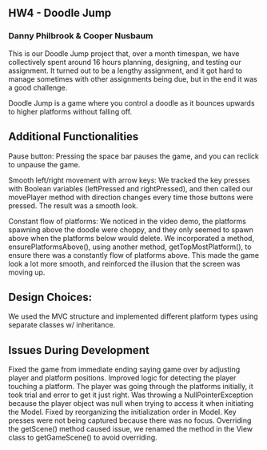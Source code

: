 ## HW4 - Doodle Jump
### Danny Philbrook & Cooper Nusbaum
 

This is our Doodle Jump project that, over a month timespan, we have collectively spent around 16 hours planning, designing, and testing our assignment. It turned out to be a lengthy assignment, and it got hard to manage sometimes with other assignments being due, but in the end it was a good challenge. 

Doodle Jump is a game where you control a doodle as it bounces upwards to higher platforms without falling off.

## Additional Functionalities
Pause button: Pressing the space bar pauses the game, and you can reclick to unpause the game. 

Smooth left/right movement with arrow keys: We tracked the key presses with Boolean variables (leftPressed and rightPressed), and then called our movePlayer method with direction changes every time those buttons were pressed. The result was a smooth look. 

Constant flow of platforms: We noticed in the video demo, the platforms spawning above the doodle were choppy, and they only seemed to spawn above when the platforms below would delete. We incorporated a method, ensurePlatformsAbove(), using another method, getTopMostPlatform(), to ensure there was a constantly flow of platforms above. This made the game look a lot more smooth, and reinforced the illusion that the screen was moving up. 

## Design Choices:

We used the MVC structure and implemented different platform types using separate classes w/ inheritance.


## Issues During Development 

Fixed the game from immediate ending saying game over by adjusting player and platform positions.
Improved logic for detecting the player touching a platform. The player was going through the platforms initially, it took trial and error to get it just right.
Was throwing a NullPointerException because the player object was null when trying to access it when initiating the Model. Fixed by reorganizing the initialization order in Model.
Key presses were not being captured because there was no focus.
Overriding the getScene() method caused issue, we renamed the method in the View class to getGameScene() to avoid overriding.

